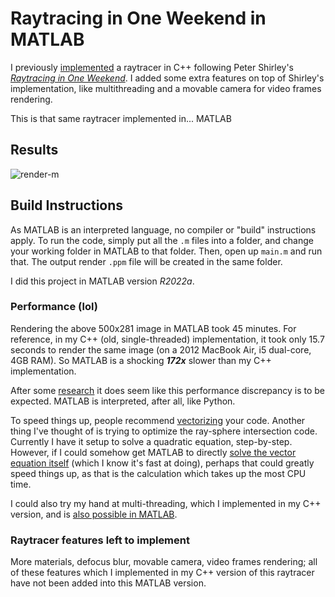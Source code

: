 # Raytracing in One Weekend in MATLAB
I previously [implemented](https://github.com/e6quisitory/rt-weekend) a raytracer in C++ following Peter Shirley's [_Raytracing in One Weekend_](https://raytracing.github.io/books/RayTracingInOneWeekend.html). I added some extra features on top of Shirley's implementation, like multithreading and a movable camera for video frames rendering.

This is that same raytracer implemented in... MATLAB

## Results
![render-m](https://user-images.githubusercontent.com/25702188/188300262-a640bfbc-940b-42f5-bb61-afbfe84d07d8.jpg)

## Build Instructions
As MATLAB is an interpreted language, no compiler or "build" instructions apply. To run the code, simply put all the `.m` files into a folder, and change your working folder in MATLAB to that folder. Then, open up `main.m` and run that. The output render `.ppm` file will be created in the same folder.

I did this project in MATLAB version _R2022a_.

### Performance (lol)
Rendering the above 500x281 image in MATLAB took 45 minutes. For reference, in my C++ (old, single-threaded) implementation, it took only 15.7 seconds to render the same image (on a 2012 MacBook Air, i5 dual-core, 4GB RAM). So MATLAB is a shocking **_172x_** slower than my C++ implementation. 

After some [research](https://stackoverflow.com/questions/20513071/performance-tradeoff-when-is-matlab-better-slower-than-c-c) it does seem like this performance discrepancy is to be expected. MATLAB is interpreted, after all, like Python.

To speed things up, people recommend [vectorizing](https://www.mathworks.com/help/matlab/matlab_prog/vectorization.html) your code. Another thing I've thought of is trying to optimize the ray-sphere intersection code. Currently I have it setup to solve a quadratic equation, step-by-step. However, if I could somehow get MATLAB to directly [solve the vector equation itself](https://www.mathworks.com/matlabcentral/answers/32582-solve-matrix-vector-equations-thats-not-a-x-b) (which I know it's fast at doing), perhaps that could greatly speed things up, as that is the calculation which takes up the most CPU time.

I could also try my hand at multi-threading, which I implemented in my C++ version, and is [also possible in MATLAB](https://www.mathworks.com/discovery/matlab-multicore.html).

### Raytracer features left to implement
More materials, defocus blur, movable camera, video frames rendering; all of these features which I implemented in my C++ version of this raytracer have not been added into this MATLAB version. 
